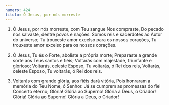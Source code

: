 ```yaml
---
numero: 424
titulo: Ó Jesus, por nós morreste
---
```

1. Ó Jesus, por nós morreste, com Teu sangue
   Nos compraste,
   Do pecado nos salvaste, dentre povos e nações.
   Somos reis e sacerdotes ao Autor do universo;
   Tu trouxeste amor excelso para os nossos corações,
   Tu trouxeste amor excelso para os nossos corações.

2. Ó Jesus, Tu és o Forte, aboliste a própria morte;
   Preparaste a grande sorte aos Teus santos e fiéis;
   Voltarás com majestade, triunfante e glorioso;
   Voltarás, celeste Esposo, Tu voltarás, ó Rei dos reis,
   Voltarás, celeste Esposo, Tu voltarás, ó Rei dos reis.

3. Voltarás com grande glória, aos fiéis dará vitória,
   Pois honraram a memória do Teu Nome, ó Senhor.
   Já se cumprem as promessas do fiel Concerto eterno;
   Glória! Glória ao Superno! Glória a Deus, o Criador!
   Glória! Glória ao Superno! Glória a Deus, o Criador!

